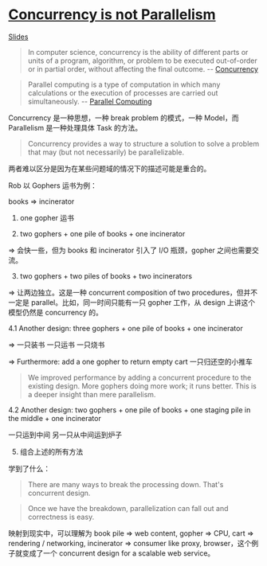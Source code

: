 # [Concurrency is not Parallelism](https://www.youtube.com/watch?v=cN_DpYBzKso)

[Slides](https://talks.golang.org/2012/waza.slide#17)

> In computer science, concurrency is the ability of different parts or units of a program, algorithm, or problem to be executed out-of-order or in partial order, without affecting the final outcome. -- [Concurrency](https://en.wikipedia.org/wiki/Concurrency_(computer_science))

> Parallel computing is a type of computation in which many calculations or the execution of processes are carried out simultaneously. -- [Parallel Computing](https://en.wikipedia.org/wiki/Parallel_computing)

Concurrency 是一种思想，一种 break problem 的模式，一种 Model，而 Parallelism 是一种处理具体 Task 的方法。

> Concurrency provides a way to structure a solution to solve a problem that may (but not necessarily) be parallelizable.

两者难以区分是因为在某些问题域的情况下的描述可能是重合的。

Rob 以 Gophers 运书为例：

books => incinerator

1. one gopher 运书

2. two gophers + one pile of books + one incinerator

=> 会快一些，但为 books 和 incinerator 引入了 I/O 瓶颈，gopher 之间也需要交流。

3. two gophers + two piles of books + two incinerators

=> 让两边独立。这是一种 concurrent composition of two procedures，但并不一定是 parallel。比如，同一时间只能有一只 gopher 工作，从 design 上讲这个模型仍然是 concurrency 的。

4.1 Another design: three gophers + one pile of books + one incinerator

=> 一只装书 一只运书 一只烧书

=> Furthermore: add a one gopher to return empty cart 一只归还空的小推车

> We improved performance by adding a concurrent procedure to the existing design. More gophers doing more work; it runs better. This is a deeper insight than mere parallelism.

4.2 Another design: two gophers + one pile of books + one staging pile in the middle + one incinerator

一只运到中间 另一只从中间运到炉子

5. 组合上述的所有方法

学到了什么：

> There are many ways to break the processing down. That's concurrent design.

> Once we have the breakdown, parallelization can fall out and correctness is easy.

映射到现实中，可以理解为 book pile => web content, gopher => CPU, cart => rendering / networking, incinerator => consumer like proxy, browser，这个例子就变成了一个 concurrent design for a scalable web service。
